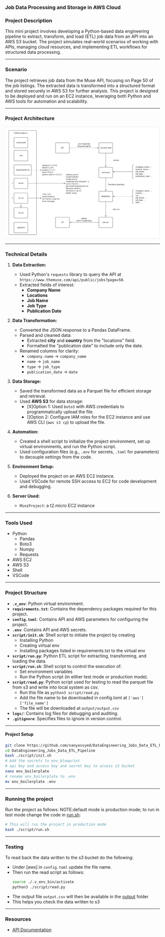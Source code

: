 ### **Job Data Processing and Storage in AWS Cloud**

### **Project Description**  
This mini project involves developing a Python-based data engineering pipeline to extract, transform, and load (ETL) job data from an API into an AWS S3 bucket. The project simulates real-world scenarios of working with APIs, managing cloud resources, and implementing ETL workflows for structured data processing.  

---

### **Scenario**  
The project retrieves job data from the Muse API, focusing on Page 50 of the job listings. The extracted data is transformed into a structured format and stored securely in AWS S3 for further analysis. This project is designed to be deployed and run on an EC2 instance, leveraging both Python and AWS tools for automation and scalability.

---

### **Project Architecture**  
![ProjectArchitecture](./docs/project_jobs.png)

---

### **Technical Details**  
1. **Data Extraction:**  
   - Used Python's `requests` library to query the API at `https://www.themuse.com/api/public/jobs?page=50`.  
   - Extracted fields of interest:  
     - **Company Name**  
     - **Locations**  
     - **Job Name**  
     - **Job Type**  
     - **Publication Date**  

2. **Data Transformation:**  
   - Converted the JSON response to a Pandas DataFrame.  
   - Parsed and cleaned data:  
     - Extracted **city** and **country** from the "locations" field.  
     - Formatted the "publication date" to include only the date.  
   - Renamed columns for clarity:  
     - `company.name` → `company_name`  
     - `name` → `job_name`  
     - `type` → `job_type`  
     - `publication_date` → `date`  

3. **Data Storage:**  
   - Saved the transformed data as a Parquet file for efficient storage and retrieval.  
   - Used **AWS S3** for data storage:  
     - [X]Option 1: Used `boto3` with AWS credentials to programmatically upload the file.  
     - []Option 2: Configure IAM roles for the EC2 instance and use AWS CLI (`aws s3 cp`) to upload the file.  

4. **Automation:**  
   - Created a shell script to initialize the project environment, set up virtual environments, and run the Python script.  
   - Used configuration files (e.g., `.env` for secrets, `.toml` for parameters) to decouple settings from the code.  

5. **Environment Setup:**  
   - Deployed the project on an AWS EC2 instance.  
   - Used VSCode for remote SSH access to EC2 for code development and debugging.

6. **Server Used:**
   - `MiniProject`: a t2.micro EC2 instance
---

### **Tools Used**
- Python
   - Pandas
   - Boto3
   - Numpy
   - Requests
- AWS EC2
- AWS S3
- Shell
- VSCode

---

### **Project Structure**  
- **`.v_env`**: Python virtual environment.  
- **`requirements.txt`**: Contains the dependency packages required for this project.  
- **`config.toml`**: Contains API and AWS parameters for configuring the project.  
- **`.env`**: Contains API and AWS secrets.  
- **`script/init.sh`**: Shell script to initiate the project by creating
   - Installing Python
   - Creating virtual env
   - Installing packages listed in requirements.txt to the virtual env
- **`script/run.py`**: Python ETL script for extracting, transforming, and loading the data.  
- **`script/run.sh`**: Shell script to control the execution of:  
   - Set environment variables  
   - Run the Python script (in either test mode or production mode).  
- **`script/read.py`**: Python script used for testing to read the parquet file from s3 and write into local system as csv.
   - Run this file as `python3 script/read.py`
   - Add the file name to be downloaded in config.toml at `['aws']['file_name']`
   - The file will be downloaded at `output/output.csv`
- **`logs/`**: Contains log files for debugging and auditing.  
- **`.gitignore`**: Specifies files to ignore in version control.

---

#### **Project Setup**
```bash
git clone https://github.com/sanyassyed/DataEngineering_Jobs_Data_ETL_Pipeline.git
cd DataEngineering_Jobs_Data_ETL_Pipeline
bash ./script/init.sh
# Add the secrets to env_blueprint
# api key and access key and secret key to access s3 bucket
nano env_boilerplate
# rename env_boilerplate to .env
mv env_boilerplate .env
```
---

### **Running the project**
Run the project as follows: NOTE:default mode is production mode; to run in test mode change the code in [run.sh](./script/run.sh):  

```bash
# This will run the project in production mode
bash ./script/run.sh
```

---

### **Testing**
To read back the data written to the s3 bucket do the following:
- Under [aws] in `config.toml` update the file name.
- Then run the read script as follows:
   ```bash
   source ./.v_env_bin/activate
   python3 ./script/read.py
   ```
- The output file `output.csv` will then be available in the [output](./output/) folder
- This helps you check the data written to s3

---

### **Resources**  
- [API Documentation](https://muse.ai/api#flow)
